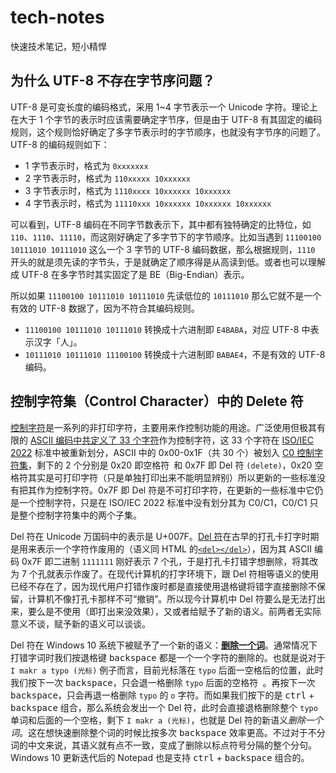 # tech-notes
快速技术笔记，短小精悍

## 为什么 UTF-8 不存在字节序问题？
UTF-8 是可变长度的编码格式，采用 1~4 字节表示一个 Unicode 字符。理论上在大于 1 个字节的表示时应该需要确定字节序，但是由于 UTF-8 有其固定的编码规则，这个规则恰好确定了多字节表示时的字节顺序，也就没有字节序的问题了。UTF-8 的编码规则如下：

- 1 字节表示时，格式为 `0xxxxxxx`
- 2 字节表示时，格式为 `110xxxxx 10xxxxxx`
- 3 字节表示时，格式为 `1110xxxx 10xxxxxx 10xxxxxx`
- 4 字节表示时，格式为 `11110xxx 10xxxxxx 10xxxxxx 10xxxxxx`

可以看到，UTF-8 编码在不同字节数表示下，其中都有独特确定的比特位，如 `110`、`1110`、`11110`，而这刚好确定了多字节下的字节顺序。比如当遇到 `11100100 10111010 10111010` 这么一个 3 字节的 UTF-8 编码数据，那么根据规则，`1110` 开头的就是须先读的字节头，于是就确定了顺序得是从高读到低。或者也可以理解成 UTF-8 在多字节时其实固定了是 BE（Big-Endian）表示。

所以如果 `11100100 10111010 10111010` 先读低位的 `10111010` 那么它就不是一个有效的 UTF-8 数据了，因为不符合其编码规则。

- `11100100 10111010 10111010` 转换成十六进制即 `E4BABA`，对应 UTF-8 中表示汉字「人」。
- `10111010 10111010 11100100` 转换成十六进制即 `BABAE4`，不是有效的 UTF-8 编码。

## 控制字符集（Control Character）中的 Delete 符
[控制字符](https://en.wikipedia.org/wiki/Control_character)是一系列的非打印字符，主要用来作控制功能的用途。广泛使用但极其有限的 [ASCII 编码中共定义了 33 个字符](https://zh.wikipedia.org/wiki/ASCII#Control_characters)作为控制字符，这 33 个字符在 [ISO/IEC 2022](https://zh.wikipedia.org/wiki/ISO/IEC_2022) 标准中被重新划分，ASCII 中的 0x00-0x1F（共 30 个）被划入 [C0 控制字符集](https://en.wikipedia.org/wiki/C0_and_C1_control_codes#C0_controls)，剩下的 2 个分别是 0x20 即空格符` `和 0x7F 即 Del 符 `(delete)`，0x20 空格符其实是可打印字符（只是单独打印出来不能明显辨别）所以更新的一些标准没有把其作为控制字符。0x7F 即 Del 符是不可打印字符，在更新的一些标准中它仍是一个控制字符，只是在 ISO/IEC 2022 标准中没有划分其为 C0/C1，C0/C1 只是整个控制字符集中的两个子集。

Del 符在 Unicode 万国码中的表示是 U+007F。[Del 符](https://zh.wikipedia.org/wiki/Delete%E5%AD%97%E7%AC%A6)在古早的打孔卡打字时期是用来表示一个字符作废用的（语义同 HTML 的[`<del></del>`](https://webapps.stackexchange.com/a/15030)），因为其 ASCII 编码 0x7F 即二进制 `1111111` 刚好表示 7 个孔，于是打孔卡打错字想删除，将其改为 7 个孔就表示作废了。在现代计算机的打字环境下，跟 Del 符相等语义的使用已经不存在了，因为现代用户打错作废时都是直接使用退格键将错字直接删除不保留，计算机不像打孔卡那样不可“撤销”。所以现今计算机中 Del 符要么是无法打出来，要么是不使用（即打出来没效果），又或者给赋予了新的语义。前两者无实际意义不谈，赋予新的语义可以谈谈。

Del 符在 Windows 10 系统下被赋予了一个新的语义：[**删除一个词**](https://en.wikipedia.org/wiki/Delete_character#Current_use)。通常情况下打错字词时我们按退格键 <kbd>backspace</kbd> 都是一个一个字符的删除的。也就是说对于 `I makr a typo (光标)` 例子而言，目前光标落在 `typo` 后面一空格后的位置，此时我们按下一次 <kbd>backspace</kbd>，只会退一格删除 `typo` 后面的空格符` `。再按下一次 <kbd>backspace</kbd>，只会再退一格删除 `typo` 的 `o` 字符。而如果我们按下的是 <kbd>ctrl</kbd> + <kbd>backspace</kbd> 组合，那么系统会发出一个 Del 符，此时会直接退格删除整个 `typo ` 单词和后面的一个空格，剩下 `I makr a (光标)`，也就是 Del 符的新语义*删除一个词*。这在想快速删除整个词的时候比按多次 <kbd>backspace</kbd> 效率更高。不过对于不分词的中文来说，其语义就有点不一致，变成了删除以标点符号分隔的整个分句。Windows 10 更新迭代后的 Notepad 也是支持 <kbd>ctrl</kbd> + <kbd>backspace</kbd> 组合的。


